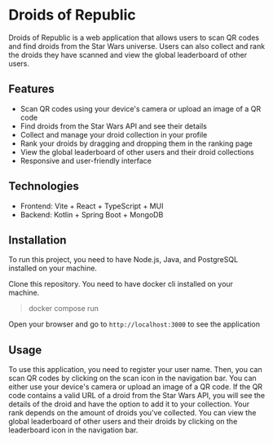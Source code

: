 # Droids of Republic

Droids of Republic is a web application that allows users to scan QR codes and find droids from the Star Wars universe. Users can also collect and rank the droids they have scanned and view the global leaderboard of other users.

## Features

- Scan QR codes using your device's camera or upload an image of a QR code
- Find droids from the Star Wars API and see their details
- Collect and manage your droid collection in your profile
- Rank your droids by dragging and dropping them in the ranking page
- View the global leaderboard of other users and their droid collections
- Responsive and user-friendly interface

## Technologies

- Frontend: Vite + React + TypeScript + MUI
- Backend: Kotlin + Spring Boot + MongoDB

## Installation

To run this project, you need to have Node.js, Java, and PostgreSQL installed on your machine.

Clone this repository. You need to have docker cli installed on your machine.

> docker compose run

Open your browser and go to `http://localhost:3000` to see the application

## Usage

To use this application, you need to register your user name. Then, you can scan QR codes by clicking on the scan icon in the navigation bar. You can either use your device's camera or upload an image of a QR code. If the QR code contains a valid URL of a droid from the Star Wars API, you will see the details of the droid and have the option to add it to your collection. Your rank depends on the amount of droids you've collected. You can view the global leaderboard of other users and their droids by clicking on the leaderboard icon in the navigation bar.
